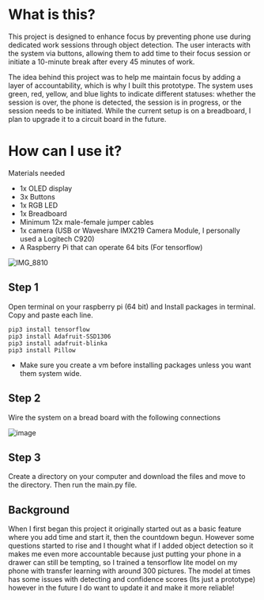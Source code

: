 # What is this?

This project is designed to enhance focus by preventing phone use during dedicated work sessions through object detection. The user interacts with the system via buttons, allowing them to add time to their focus session or initiate a 10-minute break after every 45 minutes of work.

The idea behind this project was to help me maintain focus by adding a layer of accountability, which is why I built this prototype. The system uses green, red, yellow, and blue lights to indicate different statuses: whether the session is over, the phone is detected, the session is in progress, or the session needs to be initiated. While the current setup is on a breadboard, I plan to upgrade it to a circuit board in the future.

# How can I use it?

Materials needed
- 1x OLED display
- 3x Buttons 
- 1x RGB LED 
- 1x Breadboard
- Minimum 12x male-female jumper cables
- 1x camera (USB or Waveshare IMX219 Camera Module, I personally used a Logitech C920)
- A Raspberry Pi that can operate 64 bits (For tensorflow)

![IMG_8810](https://github.com/user-attachments/assets/ea6aba26-966b-43eb-ac72-860d29def78d)


## Step 1

Open terminal on your raspberry pi (64 bit) and Install packages in terminal. Copy and paste each line. 

```
pip3 install tensorflow
pip3 install Adafruit-SSD1306
pip3 install adafruit-blinka
pip3 install Pillow
```
* Make sure you create a vm before installing packages unless you want them system wide.

## Step 2

Wire the system on a bread board with the following connections

![image](https://github.com/user-attachments/assets/0549f27f-834c-4a5a-afdc-60422ac285a2)




## Step 3 

Create a directory on your computer and download the files and move to the directory. Then run the main.py file.

## Background

When I first began this project it originally started out as a basic feature where you add time and start it, then the countdown begun. However some questions started to rise and I thought what if I added object detection so it makes me even more accountable because just putting your phone in a drawer can still be tempting, so I trained a tensorflow lite model on my phone with transfer learning with around 300 pictures. The model at times has some issues with detecting and confidence scores (Its just a prototype) however in the future I do want to update it and make it more reliable!



